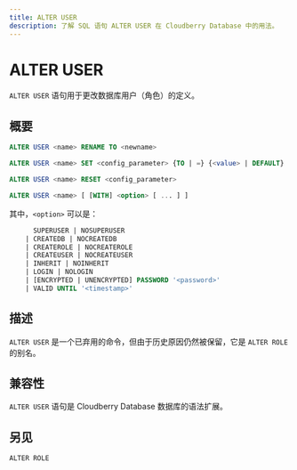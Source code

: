 ```yaml
---
title: ALTER USER
description: 了解 SQL 语句 ALTER USER 在 Cloudberry Database 中的用法。
---
```


# ALTER USER

`ALTER USER` 语句用于更改数据库用户（角色）的定义。

## 概要

```sql
ALTER USER <name> RENAME TO <newname>

ALTER USER <name> SET <config_parameter> {TO | =} {<value> | DEFAULT}

ALTER USER <name> RESET <config_parameter>

ALTER USER <name> [ [WITH] <option> [ ... ] ]
```

其中，`<option>` 可以是：

```sql
      SUPERUSER | NOSUPERUSER
    | CREATEDB | NOCREATEDB
    | CREATEROLE | NOCREATEROLE
    | CREATEUSER | NOCREATEUSER
    | INHERIT | NOINHERIT
    | LOGIN | NOLOGIN
    | [ENCRYPTED | UNENCRYPTED] PASSWORD '<password>'
    | VALID UNTIL '<timestamp>'
```

## 描述

`ALTER USER` 是一个已弃用的命令，但由于历史原因仍然被保留，它是 `ALTER ROLE` 的别名。

## 兼容性

`ALTER USER` 语句是 Cloudberry Database 数据库的语法扩展。

## 另见

`ALTER ROLE`
